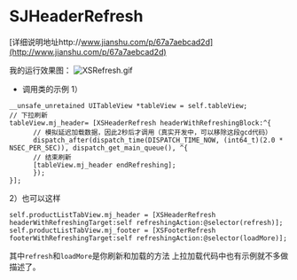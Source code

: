 # SJHeaderRefresh
[详细说明地址http://www.jianshu.com/p/67a7aebcad2d](http://www.jianshu.com/p/67a7aebcad2d)

我的运行效果图：
![XSRefresh.gif](http://upload-images.jianshu.io/upload_images/1276164-402d3fefffeb9ff2.gif?imageMogr2/auto-orient/strip)
 
- 调用类的示例
  1） 
```
__unsafe_unretained UITableView *tableView = self.tableView;
// 下拉刷新
tableView.mj_header= [XSHeaderRefresh headerWithRefreshingBlock:^{
      // 模拟延迟加载数据，因此2秒后才调用（真实开发中，可以移除这段gcd代码）
      dispatch_after(dispatch_time(DISPATCH_TIME_NOW, (int64_t)(2.0 * NSEC_PER_SEC)), dispatch_get_main_queue(), ^{
      // 结束刷新
      [tableView.mj_header endRefreshing];
      });
}];
```
2）也可以这样
```
self.productListTabView.mj_header = [XSHeaderRefresh headerWithRefreshingTarget:self refreshingAction:@selector(refresh)];
self.productListTabView.mj_footer = [XSFooterRefresh footerWithRefreshingTarget:self refreshingAction:@selector(loadMore)];
```
其中`refresh`和`loadMore`是你刷新和加载的方法
上拉加载代码中也有示例就不多做描述了。
